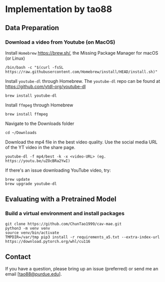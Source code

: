 # Implementation by tao88

## Data Preparation
### Download a video from Youtube (on MacOS)
Install `Homebrew` https://brew.sh/, the Missing Package Manager for macOS (or Linux)
```
/bin/bash -c "$(curl -fsSL https://raw.githubusercontent.com/Homebrew/install/HEAD/install.sh)"
```
Install `youtube-dl` through Homebrew. The `youtube-dl` repo can be found at https://github.com/ytdl-org/youtube-dl
```
brew install youtube-dl
```
Install `ffmpeg` through Homebrew
```
brew install ffmpeg
```
Navigate to the Downloads folder
```
cd ~/Downloads
```
Download the mp4 file in the best video quality. Use the social media URL of the YT video in the share page.
```
youtube-dl -f mp4/best -k -x <video-URL> (eg. https://youtu.be/uZOcBRa2YwI)
```
If there's an issue downloading YouTube video, try:
```
brew update
brew upgrade youtube-dl
```

## Evaluating with a Pretrained Model
### Build a virtual environment and install packages
```
git clone https://github.com/ChunTao1999/cav-mae.git
python3 -m venv venv
source venv/bin/activate
TMPDIR=/var/tmp pip3 install -r requirements_a5.txt --extra-index-url https://download.pytorch.org/whl/cu116 
```

## Contact
If you have a question, please bring up an issue (preferred) or send me an email [tao88@purdue.edu].
